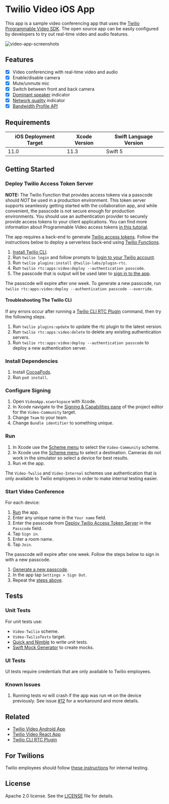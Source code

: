 # Twilio Video iOS App

This app is a sample video conferencing app that uses the [Twilio Programmable Video SDK](https://www.twilio.com/docs/video/ios). The open source app can be easily configured by developers to try out real-time video and audio features. 

![video-app-screenshots](https://user-images.githubusercontent.com/1930363/76462720-c2f8e080-63a7-11ea-9b15-d4326636c42c.png)

## Features

- [x] Video conferencing with real-time video and audio
- [x] Enable/disable camera
- [x] Mute/unmute mic
- [x] Switch between front and back camera
- [x] [Dominant speaker](https://www.twilio.com/docs/video/detecting-dominant-speaker) indicator
- [x] [Network quality](https://www.twilio.com/docs/video/using-network-quality-api) indicator
- [x] [Bandwidth Profile API](https://www.twilio.com/docs/video/tutorials/using-bandwidth-profile-api)

## Requirements

iOS Deployment Target | Xcode Version | Swift Language Version
------------ | ------------- | -------------
11.0 | 11.3 | Swift 5

## Getting Started

### Deploy Twilio Access Token Server

**NOTE:** The Twilio Function that provides access tokens via a passcode should *NOT* be used in a production environment. This token server supports seamlessly getting started with the collaboration app, and while convenient, the passcode is not secure enough for production environments. You should use an authentication provider to securely provide access tokens to your client applications. You can find more information about Programmable Video access tokens [in this tutorial](https://www.twilio.com/docs/video/tutorials/user-identity-access-tokens).

The app requires a back-end to generate [Twilio access tokens](https://www.twilio.com/docs/video/tutorials/user-identity-access-tokens). Follow the instructions below to deploy a serverless back-end using [Twilio Functions](https://www.twilio.com/docs/runtime/functions).

1. [Install Twilio CLI](https://www.twilio.com/docs/twilio-cli/quickstart).
1. Run `twilio login` and follow prompts to [login to your Twilio account](https://www.twilio.com/docs/twilio-cli/quickstart#login-to-your-twilio-account).
1. Run `twilio plugins:install @twilio-labs/plugin-rtc`.
1. Run `twilio rtc:apps:video:deploy --authentication passcode`.
1. The passcode that is output will be used later to [sign in to the app](#start-video-conference).

The passcode will expire after one week. To generate a new passcode, run `twilio rtc:apps:video:deploy --authentication passcode --override`.

#### Troubleshooting The Twilio CLI

If any errors occur after running a [Twilio CLI RTC Plugin](https://github.com/twilio-labs/plugin-rtc) command, then try the following steps.

1. Run `twilio plugins:update` to update the rtc plugin to the latest version.
1. Run `twilio rtc:apps:video:delete` to delete any existing authentication servers.
1. Run `twilio rtc:apps:video:deploy --authentication passcode` to deploy a new authentication server.

### Install Dependencies

1. Install [CocoaPods](https://cocoapods.org).
1. Run `pod install`.

### Configure Signing

1. Open `VideoApp.xcworkspace` with Xcode.
1. In Xcode navigate to the [Signing & Capabilities pane](https://developer.apple.com/documentation/xcode/adding_capabilities_to_your_app) of the project editor for the `Video-Community` target.
1. Change `Team` to your team.
1. Change `Bundle identifier` to something unique.

### Run

1. In Xcode use the [Scheme menu](https://developer.apple.com/library/archive/documentation/ToolsLanguages/Conceptual/Xcode_Overview/BuildingYourApp.html) to select the `Video-Community` scheme. 
1. In Xcode use the [Scheme menu](https://developer.apple.com/library/archive/documentation/ToolsLanguages/Conceptual/Xcode_Overview/BuildingYourApp.html) to select a destination. Cameras do not work in the simulator so select a device for best results.
1. Run `⌘R` the app.

The `Video-Twilio` and `Video-Internal` schemes use authentication that is only available to Twilio employees in order to make internal testing easier. 

### Start Video Conference

For each device:

1. [Run](#run) the app.
1. Enter any unique name in the `Your name` field.
1. Enter the passcode from [Deploy Twilio Access Token Server](#deploy-twilio-access-token-server) in the `Passcode` field.
1. Tap `Sign in`.
1. Enter a room name.
1. Tap `Join`.

The passcode will expire after one week. Follow the steps below to sign in with a new passcode.

1. [Generate a new passcode](#deploy-twilio-access-token-server).
1. In the app tap `Settings > Sign Out`.
1. Repeat the [steps above](#start-video-conference).

## Tests

### Unit Tests

For unit tests use:

- `Video-Twilio` scheme.
- `Video-TwilioTests` target.
- [Quick and Nimble](https://github.com/Quick/Quick) to write unit tests.
- [Swift Mock Generator](https://github.com/seanhenry/SwiftMockGeneratorForXcode) to create mocks.

### UI Tests

UI tests require credentials that are only available to Twilio employees.

### Known Issues

1. Running tests `⌘U` will crash if the app was run `⌘R` on the device previously. See issue [#12](https://github.com/twilio/twilio-video-app-ios/issues/12) for a workaround and more details.

## Related

- [Twilio Video Android App](https://github.com/twilio/twilio-video-app-android)
- [Twilio Video React App](https://github.com/twilio/twilio-video-app-react)
- [Twilio CLI RTC Plugin](https://github.com/twilio-labs/plugin-rtc)

## For Twilions

Twilio employees should follow [these instructions](ForTwilions.md) for internal testing.

## License

Apache 2.0 license. See the [LICENSE](LICENSE) file for details.
